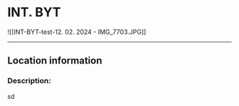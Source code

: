 # INT. BYT
![[INT-BYT-test-12. 02. 2024 - IMG_7703.JPG]]

---
## Location information
### Description:

sd


